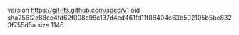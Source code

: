 version https://git-lfs.github.com/spec/v1
oid sha256:2e88ce4fd62f008c98c137d4ed461fd11f88404e63b502105b5be8323f755d5a
size 1146
